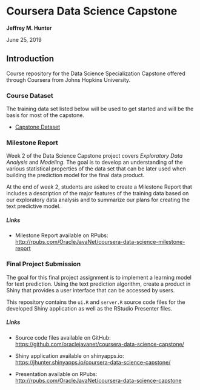 # Coursera Data Science Capstone

**Jeffrey M. Hunter**

June 25, 2019

## Introduction

Course repository for the Data Science Specialization Capstone offered
through Coursera from Johns Hopkins University.

### Course Dataset

The training data set listed below will be used to get started and will be the
basis for most of the capstone.

* [Capstone Dataset](https://d396qusza40orc.cloudfront.net/dsscapstone/dataset/Coursera-SwiftKey.zip)

### Milestone Report

Week 2 of the Data Science Capstone project covers *Exploratory Data Analysis*
and *Modeling*. The goal is to develop an understanding of the various
statistical properties of the data set that can be later used when building the
prediction model for the final data product.

At the end of week 2, students are asked to create a Milestone Report that
includes a description of the major features of the training data based on our
exploratory data analysis and to summarize our plans for creating the text
predictive model.

##### Links

* Milestone Report available on RPubs: <a href="http://rpubs.com/OracleJavaNet/coursera-data-science-milestone-report">http://rpubs.com/OracleJavaNet/coursera-data-science-milestone-report</a>

### Final Project Submission

The goal for this final project assignment is to implement a learning model for
text prediction. Using the text prediction algorithm, create a product in Shiny
that provides a user interface that can be accessed by users.

This repository contains the `ui.R` and `server.R` source code files for the
developed Shiny application as well as the RStudio Presenter files.

##### Links

* Source code files available on GitHub: <a href="https://github.com/oraclejavanet/coursera-data-science-capstone/">https://github.com/oraclejavanet/coursera-data-science-capstone/</a>

* Shiny application available on shinyapps.io: <a href="https://jhunter.shinyapps.io/coursera-data-science-capstone/">https://jhunter.shinyapps.io/coursera-data-science-capstone/</a>

* Presentation available on RPubs: <a href="http://rpubs.com/OracleJavaNet/coursera-data-science-capstone">http://rpubs.com/OracleJavaNet/coursera-data-science-capstone</a>
